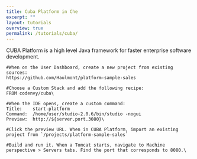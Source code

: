 ```yaml
---
title: Cuba Platform in Che
excerpt: ""
layout: tutorials
overview: true
permalink: /tutorials/cuba/
---
```

CUBA Platform is a high level Java framework for faster enterprise software development.
```text  
#When on the User Dashboard, create a new project from existing sources: 
https://github.com/Haulmont/platform-sample-sales

#Choose a Custom Stack and add the following recipe:
FROM codenvy/cuba\
```

```text  
#When the IDE opens, create a custom command:
Title:    start-platform
Command:  /home/user/studio-2.0.6/bin/studio -nogui
Preview:  http://${server.port.3080}\
```

```text  
#Click the preview URL. When in CUBA Platform, import an existing project from `/projects/platform-sample-sales`

#Build and run it. When a Tomcat starts, navigate to Machine perspective > Servers tabs. Find the port that corresponds to 8080.\
```
